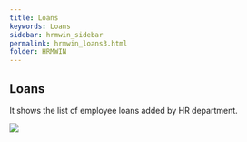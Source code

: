 ```yaml
---
title: Loans
keywords: Loans
sidebar: hrmwin_sidebar
permalink: hrmwin_loans3.html
folder: HRMWIN
---
```


## Loans

It shows the list of employee loans added by HR department.

![](http://docs.risersoft.com/hrmnirvana/ImagesExt/image8_226.jpg)
